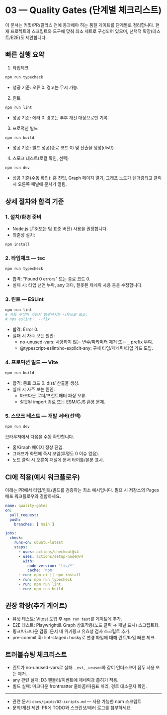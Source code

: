 # 03 — Quality Gates (단계별 체크리스트)

이 문서는 커밋/PR/릴리스 전에 통과해야 하는 품질 게이트를 단계별로 정리합니다. 현재 프로젝트의 스크립트와 도구에 맞춰 최소 세트로 구성되어 있으며, 선택적 확장(테스트/E2E)도 제안합니다.

## 빠른 실행 요약

1) 타입체크

```sh
npm run typecheck
```

- 성공 기준: 오류 0. 경고는 무시 가능.

2) 린트

```sh
npm run lint
```

- 성공 기준: 에러 0. 경고는 추후 개선 대상으로만 기록.

3) 프로덕션 빌드

```sh
npm run build
```

- 성공 기준: 빌드 성공(종료 코드 0) 및 산출물 생성(dist/).

4) 스모크 테스트(로컬 확인, 선택)

```sh
npm run dev
```

- 성공 기준(수동 확인): 홈 진입, Graph 페이지 열기, 그래프 노드가 렌더링되고 클릭 시 오른쪽 패널에 문서가 열림.

## 상세 절차와 합격 기준

### 1. 설치/환경 준비

- Node.js LTS(또는 팀 표준 버전) 사용을 권장합니다.
- 의존성 설치:

```sh
npm install
```

### 2. 타입체크 — tsc

```sh
npm run typecheck
```

- 합격: "Found 0 errors" 또는 종료 코드 0.
- 실패 시: 타입 선언 누락, any 과다, 잘못된 제네릭 사용 등을 수정합니다.

### 3. 린트 — ESLint

```sh
npm run lint
# 자동 수정이 가능한 범위까지는 다음으로 보조:
# npx eslint . --fix
```

- 합격: Error 0.
- 실패 시 자주 보는 원인:
  - no-unused-vars: 사용하지 않는 변수/파라미터 제거 또는 `_` prefix 부여.
  - @typescript-eslint/no-explicit-any: 구체 타입/제네릭/타입 가드 도입.

### 4. 프로덕션 빌드 — Vite

```sh
npm run build
```

- 합격: 종료 코드 0. dist/ 산출물 생성.
- 실패 시 자주 보는 원인:
  - 마크다운 로더/프런트매터 파싱 오류.
  - 잘못된 import 경로 또는 ESM/CJS 혼용 문제.

### 5. 스모크 테스트 — 개발 서버(선택)

```sh
npm run dev
```

브라우저에서 다음을 수동 확인합니다.
- 홈/Graph 페이지 정상 진입.
- 그래프가 화면에 즉시 보임(투명도 0 이슈 없음).
- 노드 클릭 시 오른쪽 패널에 문서 타이틀/본문 표시.

## CI에 적용(예시 워크플로우)

아래는 PR에서 타입/린트/빌드를 검증하는 최소 예시입니다. 필요 시 저장소의 Pages 배포 워크플로우와 결합하세요.

```yaml
name: quality-gates
on:
  pull_request:
  push:
    branches: [ main ]

jobs:
  check:
    runs-on: ubuntu-latest
    steps:
      - uses: actions/checkout@v4
      - uses: actions/setup-node@v4
        with:
          node-version: 'lts/*'
          cache: 'npm'
      - run: npm ci || npm install
      - run: npm run typecheck
      - run: npm run lint
      - run: npm run build
```

## 권장 확장(추가 게이트)

- 유닛 테스트: Vitest 도입 후 `npm run test`를 게이트에 추가.
- E2E 테스트: Playwright로 Graph 상호작용(노드 클릭 → 패널 표시) 스크립트화.
- 링크/마크다운 검증: 문서 내 위키링크 유효성 검사 스크립트 추가.
- pre-commit 훅: lint-staged+husky로 변경 파일에 대해 린트/타입 빠른 체크.

## 트러블슈팅 체크리스트

- 린트가 no-unused-vars로 실패: `_evt`, `_unused`와 같이 언더스코어 접두 사용 또는 제거.
- any 관련 실패: D3 핸들러/이벤트에 제네릭과 좁히기 적용.
- 빌드 실패: 마크다운 frontmatter 줄바꿈/따옴표 처리, 경로 대소문자 확인.

---
- 관련 문서: `docs/guide/02-scripts.md` — 사용 가능한 npm 스크립트
- 문의/개선 제안: PR에 TODO와 스크린샷/에러 로그를 첨부하세요.
